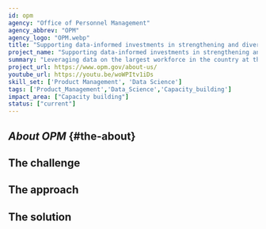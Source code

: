 ```yaml
---
id: opm
agency: "Office of Personnel Management"
agency_abbrev: "OPM"
agency_logo: "OPM.webp"
title: "Supporting data-informed investments in strengthening and diversifying the federal workforce"
project_name: "Supporting data-informed investments in strengthening and diversifying the federal workforce"
summary: "Leveraging data on the largest workforce in the country at the Office of Personnel Management to increase the federal government’s capacity to recruit, retain, and empower the people delivering its complex mission."
project_url: https://www.opm.gov/about-us/
youtube_url: https://youtu.be/woWPItv1iDs
skill_set: ['Product Management', 'Data Science']
tags: ['Product_Management','Data_Science','Capacity_building']
impact_area: ["Capacity building"]
status: ["current"]
---
```


## *About OPM* {#the-about}

## The challenge

## The approach

## The solution 
